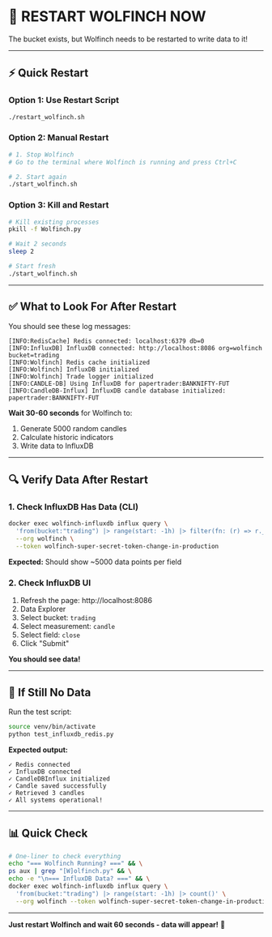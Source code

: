 # 🔄 RESTART WOLFINCH NOW

The bucket exists, but Wolfinch needs to be restarted to write data to it!

---

## ⚡ **Quick Restart**

### **Option 1: Use Restart Script**
```bash
./restart_wolfinch.sh
```

### **Option 2: Manual Restart**
```bash
# 1. Stop Wolfinch
# Go to the terminal where Wolfinch is running and press Ctrl+C

# 2. Start again
./start_wolfinch.sh
```

### **Option 3: Kill and Restart**
```bash
# Kill existing processes
pkill -f Wolfinch.py

# Wait 2 seconds
sleep 2

# Start fresh
./start_wolfinch.sh
```

---

## ✅ **What to Look For After Restart**

You should see these log messages:

```
[INFO:RedisCache] Redis connected: localhost:6379 db=0
[INFO:InfluxDB] InfluxDB connected: http://localhost:8086 org=wolfinch bucket=trading
[INFO:Wolfinch] Redis cache initialized
[INFO:Wolfinch] InfluxDB initialized
[INFO:Wolfinch] Trade logger initialized
[INFO:CANDLE-DB] Using InfluxDB for papertrader:BANKNIFTY-FUT
[INFO:CandleDB-Influx] InfluxDB candle database initialized: papertrader:BANKNIFTY-FUT
```

**Wait 30-60 seconds** for Wolfinch to:
1. Generate 5000 random candles
2. Calculate historic indicators
3. Write data to InfluxDB

---

## 🔍 **Verify Data After Restart**

### **1. Check InfluxDB Has Data (CLI)**
```bash
docker exec wolfinch-influxdb influx query \
  'from(bucket:"trading") |> range(start: -1h) |> filter(fn: (r) => r._measurement == "candle") |> count()' \
  --org wolfinch \
  --token wolfinch-super-secret-token-change-in-production
```

**Expected:** Should show ~5000 data points per field

### **2. Check InfluxDB UI**
1. Refresh the page: http://localhost:8086
2. Data Explorer
3. Select bucket: `trading`
4. Select measurement: `candle`
5. Select field: `close`
6. Click "Submit"

**You should see data!**

---

## 🐛 **If Still No Data**

Run the test script:
```bash
source venv/bin/activate
python test_influxdb_redis.py
```

**Expected output:**
```
✓ Redis connected
✓ InfluxDB connected
✓ CandleDBInflux initialized
✓ Candle saved successfully
✓ Retrieved 3 candles
✓ All systems operational!
```

---

## 📊 **Quick Check**

```bash
# One-liner to check everything
echo "=== Wolfinch Running? ===" && \
ps aux | grep "[W]olfinch.py" && \
echo -e "\n=== InfluxDB Data? ===" && \
docker exec wolfinch-influxdb influx query \
  'from(bucket:"trading") |> range(start: -1h) |> count()' \
  --org wolfinch --token wolfinch-super-secret-token-change-in-production 2>/dev/null | head -20
```

---

**Just restart Wolfinch and wait 60 seconds - data will appear!** 🚀
